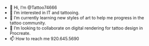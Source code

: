 - 👋 Hi, I’m @Tattoo74666
- 👀 I’m interested in IT and tattooing.
- 🌱 I’m currently learning new styles of art to help me progress in the tattoo community.
- 💞️ I’m looking to collaborate on digital rendering for tattoo design in Procreate.
- 📫 How to reach me 920.645.5690


<!---
Tattoo74666/Tattoo74666 is a ✨ special ✨ repository because its `README.md` (this file) appears on your GitHub profile.
You can click the Preview link to take a look at your changes.
--->
